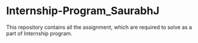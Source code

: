 # Internship-Program_SaurabhJ
This repository contains all the assignment, which are required to solve as a part of Internship program.
